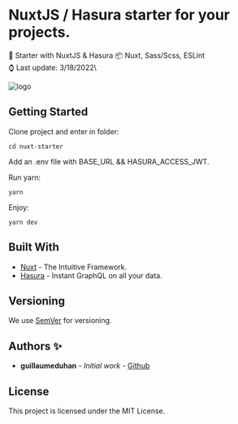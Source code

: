 # NuxtJS / Hasura starter for your projects.

🦾 Starter with NuxtJS & Hasura
📦 Nuxt, Sass/Scss, ESLint\
⌚ Last update: 3/18/2022\

![logo](https://repository-images.githubusercontent.com/471003708/97a9b6cf-401b-464e-9a0e-afcd5a5b3bc3)

## Getting Started

Clone project and enter in folder:

```
cd nuxt-starter
```

Add an .env file with BASE_URL && HASURA_ACCESS_JWT.

Run yarn:

```
yarn
```

Enjoy:

```
yarn dev
```

## Built With

- [Nuxt](https://nuxtjs.org/) - The Intuitive Framework.
- [Hasura](https://hasura.io/) - Instant GraphQL on all your data.

## Versioning

We use [SemVer](http://semver.org/) for versioning.

## Authors ✨

- **guillaumeduhan** - _Initial work_ - [Github](https://github.com/guillaumeduhan)

## License

This project is licensed under the MIT License.
